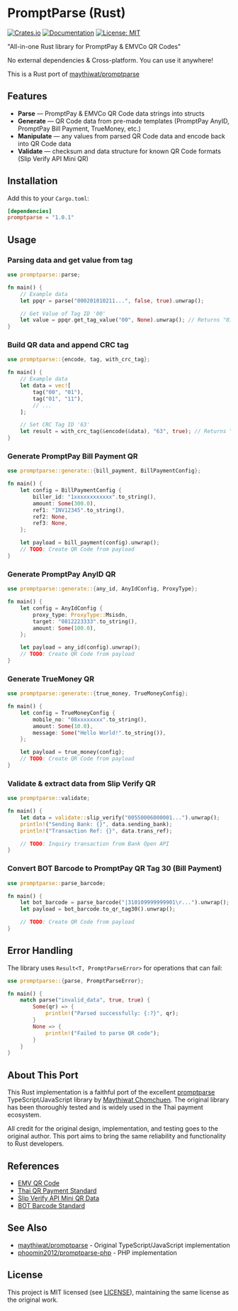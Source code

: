 # PromptParse (Rust)

[![Crates.io](https://img.shields.io/crates/v/promptparse.svg)](https://crates.io/crates/promptparse)
[![Documentation](https://docs.rs/promptparse/badge.svg)](https://docs.rs/promptparse)
[![License: MIT](https://img.shields.io/badge/License-MIT-yellow.svg)](https://opensource.org/licenses/MIT)

"All-in-one Rust library for PromptPay & EMVCo QR Codes"

No external dependencies & Cross-platform. You can use it anywhere!

This is a Rust port of [maythiwat/promptparse](https://github.com/maythiwat/promptparse)

## Features

- **Parse** — PromptPay & EMVCo QR Code data strings into structs
- **Generate** — QR Code data from pre-made templates (PromptPay AnyID, PromptPay Bill Payment, TrueMoney, etc.)
- **Manipulate** — any values from parsed QR Code data and encode back into QR Code data
- **Validate** — checksum and data structure for known QR Code formats (Slip Verify API Mini QR)

## Installation

Add this to your `Cargo.toml`:

```toml
[dependencies]
promptparse = "1.0.1"
```

## Usage

### Parsing data and get value from tag

```rust
use promptparse::parse;

fn main() {
    // Example data
    let ppqr = parse("000201010211...", false, true).unwrap();

    // Get Value of Tag ID '00'
    let value = ppqr.get_tag_value("00", None).unwrap(); // Returns "01"
}
```

### Build QR data and append CRC tag

```rust
use promptparse::{encode, tag, with_crc_tag};

fn main() {
    // Example data
    let data = vec![
        tag("00", "01"),
        tag("01", "11"),
        // ...
    ];

    // Set CRC Tag ID '63'
    let result = with_crc_tag(&encode(&data), "63", true); // Returns "000201010211..."
}
```

### Generate PromptPay Bill Payment QR

```rust
use promptparse::generate::{bill_payment, BillPaymentConfig};

fn main() {
    let config = BillPaymentConfig {
        biller_id: "1xxxxxxxxxxxx".to_string(),
        amount: Some(300.0),
        ref1: "INV12345".to_string(),
        ref2: None,
        ref3: None,
    };

    let payload = bill_payment(config).unwrap();
    // TODO: Create QR Code from payload
}
```

### Generate PromptPay AnyID QR

```rust
use promptparse::generate::{any_id, AnyIdConfig, ProxyType};

fn main() {
    let config = AnyIdConfig {
        proxy_type: ProxyType::Msisdn,
        target: "0812223333".to_string(),
        amount: Some(100.0),
    };

    let payload = any_id(config).unwrap();
    // TODO: Create QR Code from payload
}
```

### Generate TrueMoney QR

```rust
use promptparse::generate::{true_money, TrueMoneyConfig};

fn main() {
    let config = TrueMoneyConfig {
        mobile_no: "08xxxxxxxx".to_string(),
        amount: Some(10.0),
        message: Some("Hello World!".to_string()),
    };

    let payload = true_money(config);
    // TODO: Create QR Code from payload
}
```

### Validate & extract data from Slip Verify QR

```rust
use promptparse::validate;

fn main() {
    let data = validate::slip_verify("00550006000001...").unwrap();
    println!("Sending Bank: {}", data.sending_bank);
    println!("Transaction Ref: {}", data.trans_ref);

    // TODO: Inquiry transaction from Bank Open API
}
```

### Convert BOT Barcode to PromptPay QR Tag 30 (Bill Payment)

```rust
use promptparse::parse_barcode;

fn main() {
    let bot_barcode = parse_barcode("|310109999999901\r...").unwrap();
    let payload = bot_barcode.to_qr_tag30().unwrap();

    // TODO: Create QR Code from payload
}
```

## Error Handling

The library uses `Result<T, PromptParseError>` for operations that can fail:

```rust
use promptparse::{parse, PromptParseError};

fn main() {
    match parse("invalid_data", true, true) {
        Some(qr) => {
            println!("Parsed successfully: {:?}", qr);
        }
        None => {
            println!("Failed to parse QR code");
        }
    }
}
```

## About This Port

This Rust implementation is a faithful port of the excellent [promptparse](https://github.com/maythiwat/promptparse) TypeScript/JavaScript library by [Maythiwat Chomchuen](https://github.com/maythiwat). The original library has been thoroughly tested and is widely used in the Thai payment ecosystem.

All credit for the original design, implementation, and testing goes to the original author. This port aims to bring the same reliability and functionality to Rust developers.

## References

- [EMV QR Code](https://www.emvco.com/emv-technologies/qrcodes/)
- [Thai QR Payment Standard](https://www.bot.or.th/content/dam/bot/fipcs/documents/FPG/2562/ThaiPDF/25620084.pdf)
- [Slip Verify API Mini QR Data](https://developer.scb/assets/documents/documentation/qr-payment/extracting-data-from-mini-qr.pdf)
- [BOT Barcode Standard](https://www.bot.or.th/content/dam/bot/documents/th/our-roles/payment-systems/about-payment-systems/Std_Barcode.pdf)

## See Also

- [maythiwat/promptparse](https://github.com/maythiwat/promptparse) - Original TypeScript/JavaScript implementation
- [phoomin2012/promptparse-php](https://github.com/phoomin2012/promptparse-php) - PHP implementation

## License

This project is MIT licensed (see [LICENSE](LICENSE)), maintaining the same license as the original work.
